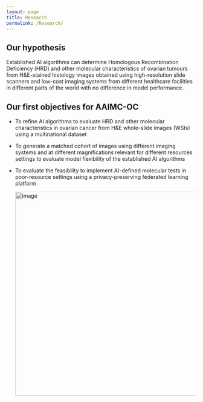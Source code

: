 ```yaml
---
layout: page
title: Research
permalink: /Research/
---
```


## Our hypothesis

Established AI algorithms can determine Homologous Recombination Deficiency (HRD) and other molecular characteristics of ovarian tumours from H&E-stained histology images obtained using high-resolution slide scanners and low-cost imaging systems from different healthcare facilities in different parts of the world with no difference in model performance.

## Our first objectives for AAIMC-OC

- To refine AI algorithms to evaluate HRD and other molecular characteristics in ovarian cancer from H&E whole-slide images (WSIs) using a multinational dataset
- To generate a matched cohort of images using different imaging systems and at different magnifications relevant for different resources settings to evaluate model flexibility of the established AI algorithms
- To evaluate the feasibility to implement AI-defined molecular tests in poor-resource settings using a privacy-preserving federated learning platform

  <img width="540" alt="image" src="https://github.com/user-attachments/assets/b5f0eb5b-95e0-48cf-ab77-6531811d7dbe" />
